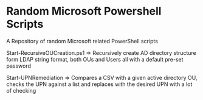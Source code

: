 # Random Microsoft Powershell Scripts
A Repository of random Microsoft related PowerShell scripts


Start-RecursiveOUCreation.ps1 =>
	Recursively create AD directory structure form LDAP string format, both OUs and Users all with a default pre-set password

Start-UPNRemediation =>
	Compares a CSV with a given active directory OU, checks the UPN against a list and replaces with the desired UPN with a lot of checking